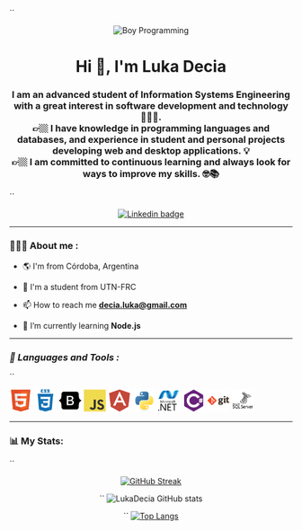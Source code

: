     
``    
    <div id="header" align="center">
        <img src="https://camo.githubusercontent.com/a4c584bce1c41271485d28f92aaf9f581b3c88b68ca723b6edfd58b4ba988c2b/68747470733a2f2f63646e2e6472696262626c652e636f6d2f75736572732f313138373833362f73637265656e73686f74732f363533393432392f70726f6772616d65722e676966" alt="Boy Programming" width="300">
        <h1 align="center"> Hi 👋, I'm Luka Decia</h1>
        <h3 align="center">I am an advanced student of Information Systems Engineering with a great interest in software development and technology 👨🏼‍💻. <br> 
            👉🏼 I have knowledge in programming languages and databases, and experience in student and personal projects developing web and desktop 
            applications. 💡 <br>
            👉🏼 I am committed to continuous learning and always look for ways to improve my skills. 🤓📚 </h3>
    </div>

``
    <div id="badge" align="center">
        <a href="https://www.linkedin.com/in/lukadecia/" target="_blank">
            <img src="https://img.shields.io/badge/LinkedIn | lukadecia-0077B5?style=for-the-badge&logo=linkedin&logoColor=white" alt="Linkedin badge">
        </a>
    </div>

---

### **👱🏻‍♂ About me :**

- 🌎 I'm from Córdoba, Argentina 

- 📝 I'm a student from UTN-FRC

- 📫 How to reach me **decia.luka@gmail.com**

- 🌱 I’m currently learning **Node.js**

---

### ***🔨 Languages and Tools :***

``    
    <div align="left">
        <div>
            <img src="https://github.com/devicons/devicon/raw/master/icons/html5/html5-original.svg" title="HTML5" alt="HTML" width="40" height="40" style="max-width: 100%;">
            <img src="https://github.com/devicons/devicon/raw/master/icons/css3/css3-plain-wordmark.svg" title="CSS3" alt="CSS" width="40" height="40" style="max-width: 100%;">
            <img src="https://github.com/devicons/devicon/raw/master/icons/bootstrap/bootstrap-plain.svg" title="Bootstrap" alt="Bootstrap" width="40" height="40" style="max-width: 100%;">
            <img src="https://github.com/devicons/devicon/raw/master/icons/javascript/javascript-original.svg" title="JavaScript" alt="JavaScript" width="40" height="40" style="max-width: 100%;">
            <img src="https://raw.githubusercontent.com/devicons/devicon/1119b9f84c0290e0f0b38982099a2bd027a48bf1/icons/angularjs/angularjs-plain.svg" title="Angular" alt="Angular" width="40" height="40" style="max-width: 100%;">
            <img src="https://github.com/devicons/devicon/raw/master/icons/python/python-original.svg" title="Python" alt="Python" width="40" height="40" style="max-width: 100%;">
            <img src="https://raw.githubusercontent.com/devicons/devicon/1119b9f84c0290e0f0b38982099a2bd027a48bf1/icons/dot-net/dot-net-original-wordmark.svg" title=".NET" alt=".NET" width="40" height="40" style="max-width: 100%;">
            <img src="https://raw.githubusercontent.com/devicons/devicon/1119b9f84c0290e0f0b38982099a2bd027a48bf1/icons/csharp/csharp-plain.svg" title="C#" alt="C#" width="40" height="40" style="max-width: 100%;">
            <img src="https://github.com/devicons/devicon/raw/master/icons/git/git-original-wordmark.svg" title="Git" alt="Git" width="40" height="40" style="max-width: 100%;">
            <img src="https://raw.githubusercontent.com/devicons/devicon/1119b9f84c0290e0f0b38982099a2bd027a48bf1/icons/microsoftsqlserver/microsoftsqlserver-plain-wordmark.svg" title="SqlServer" alt="SqlServer" width="40" height="40" style="max-width: 100%;">
        </div>
    </div>

---

### 📊 My Stats: 

``<br><div align="center"  >
    [![GitHub Streak](https://github-readme-streak-stats.herokuapp.com?user=LukaDecia&theme=elegant&date_format=j%20M%5B%20Y%5D&mode=weekly)](https://git.io/streak-stats)

``
    ![LukaDecia GitHub stats](https://github-readme-stats.vercel.app/api?username=LukaDecia&show_icons=true&theme=radical)

``
    [![Top Langs](https://github-readme-stats.vercel.app/api/top-langs/?username=LukaDecia&hide_progress=true)](https://github.com/anuraghazra/github-readme-stats)
    </div>
